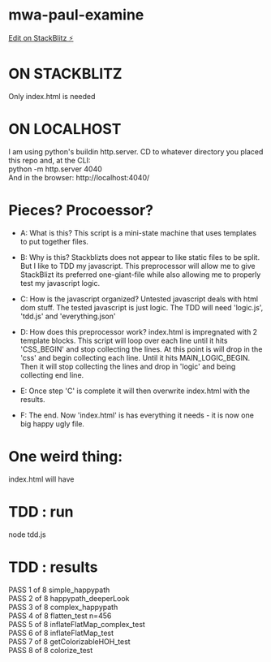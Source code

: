 # mwa-paul-examine
[Edit on StackBlitz ⚡️](https://stackblitz.com/edit/mwa-paul-examine4?file=README.md)


# ON STACKBLITZ
Only index.html is needed 

# ON LOCALHOST
I am using python's buildin http.server. CD to whatever directory you placed this repo and, at the CLI:   
python -m http.server 4040  
And in the browser: 
http://localhost:4040/

# Pieces? Procoessor? 
- A: What is this? This script is a mini-state machine that uses templates to put together files. 

- B: Why is this? Stackblizts does not appear to like static files to be split.
But I like to TDD my javascript. This preprocessor will allow me to give StackBlizt its 
preferred one-giant-file while also allowing me to properly test my javascript logic. 

- C: How is the javascript organized? Untested javascript deals with html dom stuff. The tested javascript 
is just logic. The TDD will need 'logic.js', 'tdd.js' and 'everything.json' 

- D: How does this preprocessor work? index.html is impregnated with 2 template blocks. 
This script will loop over each line until it hits 'CSS_BEGIN' and stop collecting the lines. 
At this point is will drop in the 'css' and begin collecting each line. 
Until it hits MAIN_LOGIC_BEGIN. Then it will stop collecting the lines and drop in 'logic' and being collecting
end line. 

- E: Once step 'C' is complete it will then overwrite index.html with the results. 

- F: The end. Now 'index.html' is has everything it needs - it is now one big happy ugly file.  

# One weird thing: 
index.html will have 

# TDD : run 
node tdd.js

# TDD : results
PASS  1 of 8 simple_happypath  
PASS  2 of 8 happypath_deeperLook  
PASS  3 of 8 complex_happypath  
PASS  4 of 8 flatten_test n=456  
PASS  5 of 8 inflateFlatMap_complex_test  
PASS  6 of 8 inflateFlatMap_test  
PASS  7 of 8 getColorizableHOH_test  
PASS  8 of 8 colorize_test


